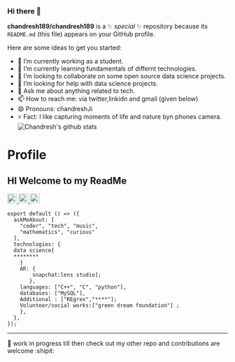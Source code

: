 ### Hi there 👋


**chandresh189/chandresh189** is a ✨ _special_ ✨ repository because its `README.md` (this file) appears on your GitHub profile.

Here are some ideas to get you started:

- 🔭 I’m currently working as a student.
- 🌱 I’m currently learning fundamentals of differnt technologies.
- 👯 I’m looking to collaborate on some open source data science projects.
- 🤔 I’m looking for help with data science projects.
- 💬 Ask me about anything related to tech.
- 📫 How to reach me: via twitter,linkidn and gmail (given below)
- 😄 Pronouns: chandreshJi
- ⚡ Fact: I like capturing moments of life and nature byn phones camera.
![Chandresh's github stats](https://github-readme-stats.vercel.app/api?username=chandresh189&show_icons=true&hide_border=true)
# Profile

HI  Welcome to my ReadMe 
---

<a href="https://twitter.com/chandresh1999?s=20">
<img align="centre" alt=" | Twitter" width="22px" src="https://img.icons8.com/fluent/50/000000/twitter.png" />
</a>
<a href="https://www.linkedin.com/in/chandresh-singh-a01386169">
<img align="centre" alt="LinkdeIN" width="22px" src="https://img.icons8.com/cute-clipart/64/000000/linkedin.png" />
<a href="https://instagram.com/chandresh_189?igshid=7tbso6as7my5">
<img align="centre" alt="Instagram" width="22px" src="https://img.icons8.com/fluent/48/000000/instagram-new.png" />
</a>


```
export default () => ({
  askMeAbout: [
    "coder", "tech", "music",
    "mathematics", "curious"
  ],
  technologies: {
  data science{
  ********
    }
    AR: {
        snapchat:lens studio];
       },
    languages: ["C++", "C", "python"],
    databases: ["MySQL"],
    Additional : ["REgrex","****"];
    Volunteer/social works:["green dream foundation"] ;
    },
  },
});
```
---

📝 work in progress till then check out my other repo and contributions are welcome :shipit:
